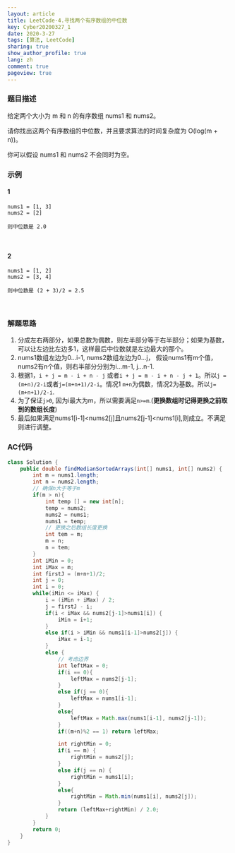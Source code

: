 ```yaml
---
layout: article
title: LeetCode-4.寻找两个有序数组的中位数
key: Cyber20200327_1
date: 2020-3-27
tags: [算法, LeetCode]
sharing: true
show_author_profile: true
lang: zh
comment: true
pageview: true
---
```


### 题目描述
给定两个大小为 m 和 n 的有序数组 nums1 和 nums2。

请你找出这两个有序数组的中位数，并且要求算法的时间复杂度为 O(log(m + n))。

你可以假设 nums1 和 nums2 不会同时为空。<br><!--more-->

### 示例

#### 1
```
nums1 = [1, 3]
nums2 = [2]

则中位数是 2.0
```

<br>

#### 2
```
nums1 = [1, 2]
nums2 = [3, 4]

则中位数是 (2 + 3)/2 = 2.5
```

<br>

### 解题思路

1. 分成左右两部分，如果总数为偶数，则左半部分等于右半部分；如果为基数，可以让左边比左边多1，这样最后中位数就是左边最大的那个。
2. nums1数组左边为0...i-1, nums2数组左边为0...j， 假设nums1有m个值，nums2有n个值，则右半部分分别为i...m-1, j...n-1.
3. 根据1，`i + j = m - i + n - j` 或者`i + j = m - i + n - j + 1`。所以`j = (m+n)/2-i`或者`j=(m+n+1)/2-i`。情况1 `m+n`为偶数，情况2为基数。所以`j=(m+n+1)/2-i`.
4. 为了保证`j>0`, 因为i最大为m，所以需要满足`n>=m`.(**更换数组时记得更换之前取到的数组长度**)
5. 最后如果满足nums1[i-1]<nums2[j]且nums2[j-1]<nums1[i],则成立。不满足则进行调整。

### AC代码

```java
class Solution {
    public double findMedianSortedArrays(int[] nums1, int[] nums2) {
        int m = nums1.length;
        int n = nums2.length;
        // 确保n大于等于m
        if(m > n){
            int temp [] = new int[n];
            temp = nums2;
            nums2 = nums1;
            nums1 = temp;
            // 更换之后数组长度更换
            int tem = m;
            m = n;
            n = tem;
        }
        int iMin = 0;
        int iMax = m;
        int firstJ = (m+n+1)/2;
        int j = 0;
        int i = 0;
        while(iMin <= iMax) {
            i = (iMin + iMax) / 2;
            j = firstJ - i;
            if(i < iMax && nums2[j-1]>nums1[i]) {
                iMin = i+1;
            }
            else if(i > iMin && nums1[i-1]>nums2[j]) {
                iMax = i-1;
            }
            else {
                // 考虑边界
                int leftMax = 0;
                if(i == 0){
                    leftMax = nums2[j-1];
                }
                else if(j == 0){
                    leftMax = nums1[i-1];
                }
                else{
                    leftMax = Math.max(nums1[i-1], nums2[j-1]);
                }
                if((m+n)%2 == 1) return leftMax;

                int rightMin = 0;
                if(i == m) {
                    rightMin = nums2[j];
                }
                else if(j == n) {
                    rightMin = nums1[i];
                }
                else{
                    rightMin = Math.min(nums1[i], nums2[j]);
                }
                return (leftMax+rightMin) / 2.0;
            }
        }
        return 0;
    }
}

```
